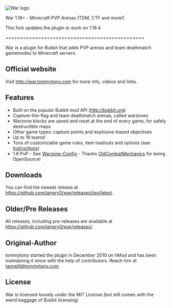 ![War logo](http://i.imgur.com/LFdiF.png "War - Minecraft PVP Arenas - TDM, CTF and more!")

War 1.19+ - Minecraft PVP Arenas (TDM, CTF and more!)

This fork updates the plugin to work on 1.19.4


===============================================

War is a plugin for Bukkit that adds PVP arenas and team deathmatch gamemodes to Minecraft servers.

Official website
----------------
Visit http://war.tommytony.com for more info, videos and links.

Features
--------
- Built on the popular Bukkit mod API (http://bukkit.org)
- Capture-the-flag and team deathmatch arenas, called warzones
- Warzone blocks are saved and reset at the end of every game, for safely destructible maps
- Other game types: capture points and explosive-based objectives
- Up to 16 teams!
- Tons of customizable game rules, item loadouts and options (see [Instructions](http://war.tommytony.com/instructions))
- 1.8 PvP - See [Warzone-Config](https://github.com/iangry0/war/wiki/Warzone-Config) - Thanks [OldCombatMechanics](https://www.spigotmc.org/resources/oldcombatmechanics-disable-1-9-hit-cooldown.19510/) for being OpenSource!

Downloads
---------
You can find the newest release at https://github.com/iangry0/war/releases/tag/latest.

Older/Pre Releases
----------
All releases, including pre-releases are available at https://github.com/iangry0/war/releases/.

Original-Author
------
tommytony started the plugin in December 2010 on hMod and has been maintaining it since with the help of contributors.
Reach him at taoneill@tommytony.com.

License
-------
War is licensed loosely under the MIT License (but still comes with the weird baggage of Bukkit licensing)
